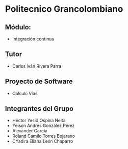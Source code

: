 # Politecnico Grancolombiano

## Módulo: 
<ul>
<li>Integración continua</li>
</ul>

## Tutor
<ul>
<li>Carlos Iván Rivera Parra</li>
</ul>

## Proyecto de Software
<ul>
<li>Cálculo Vías</li>
</ul>

## Integrantes del Grupo
<ul>
<li>Hector Yesid Ospina Neita</li>
<li>Yeison Andrés González Pérez</li>
<li>Alexander García</li>
<li>Roland Camilo Torres Bejarano</li>
<li>CYadira Eliana León Chaparro</li>
</ul>

